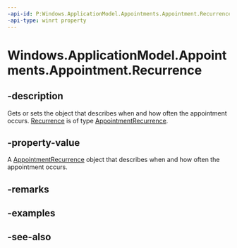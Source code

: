 ```yaml
---
-api-id: P:Windows.ApplicationModel.Appointments.Appointment.Recurrence
-api-type: winrt property
---
```


<!-- Property syntax
public Windows.ApplicationModel.Appointments.AppointmentRecurrence Recurrence { get;  set; }
-->

# Windows.ApplicationModel.Appointments.Appointment.Recurrence

## -description
Gets or sets the object that describes when and how often the appointment occurs. [Recurrence](appointment_recurrence.md) is of type [AppointmentRecurrence](appointmentrecurrence.md).

## -property-value
A [AppointmentRecurrence](appointmentrecurrence.md) object that describes when and how often the appointment occurs.

## -remarks

## -examples

## -see-also
